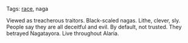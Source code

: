 Tags: [race](Races), naga

Viewed as treacherous traitors. Black-scaled nagas. Lithe, clever, sly. People say they are all deceitful and evil. By default, not trusted. They betrayed Nagatayora. Live throughout Alaria.